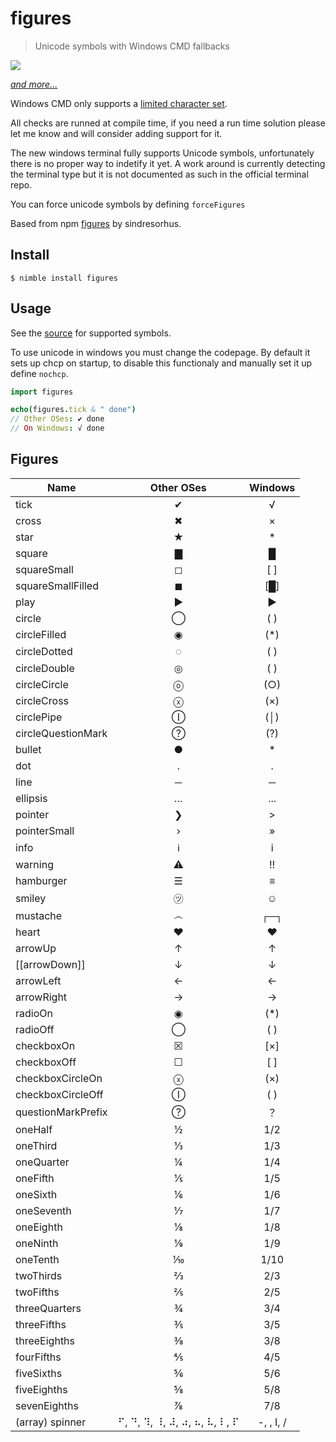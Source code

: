 # figures

> Unicode symbols with Windows CMD fallbacks

[![](https://user-images.githubusercontent.com/7671915/59971957-5e60d180-954b-11e9-8e72-0038bd39126c.png)](#figures-1)

[*and more...*](#figures-1)

Windows CMD only supports a [limited character set](http://en.wikipedia.org/wiki/Code_page_437).

All checks are runned at compile time, if you need a run time solution please
let me know and will consider adding support for it.

The new windows terminal fully supports Unicode symbols, unfortunately there
is no proper way to indetify it yet. A work around is currently detecting the
terminal type but it is not documented as such in the official terminal repo.

You can force unicode symbols by defining ```forceFigures```

Based from npm [figures](https://github.com/sindresorhus/figures) by
sindresorhus.

## Install

```
$ nimble install figures
```

## Usage

See the [source](src/figures.nim) for supported symbols.

To use unicode in windows you must change the codepage. By default it sets up
chcp on startup, to disable this functionaly and manually set it up define
```nochcp```.

```nim
import figures

echo(figures.tick & " done")
// Other OSes: ✔︎ done
// On Windows: √ done
```

## Figures

| Name               | Other OSes                   | Windows      |
| ------------------ | :--------------------------: | :----------: |
| tick               | ✔                            | √            |
| cross              | ✖                            | ×            |
| star               | ★                            | *            |
| square             | ▇                            | █            |
| squareSmall        | ◻                            | [ ]          |
| squareSmallFilled  | ◼                            | [█]          |
| play               | ▶                            | ►            |
| circle             | ◯                            | ( )          |
| circleFilled       | ◉                            | (*)          |
| circleDotted       | ◌                            | ( )          |
| circleDouble       | ◎                            | ( )          |
| circleCircle       | ⓞ                            | (○)          |
| circleCross        | ⓧ                            | (×)          |
| circlePipe         | Ⓘ                            | (│)          |
| circleQuestionMark | ?⃝                            | (?)          |
| bullet             | ●                            | *            |
| dot                | ․                            | .            |
| line               | ─                            | ─            |
| ellipsis           | …                            | ...          |
| pointer            | ❯                            | >            |
| pointerSmall       | ›                            | »            |
| info               | ℹ                            | i            |
| warning            | ⚠                            | ‼            |
| hamburger          | ☰                            | ≡            |
| smiley             | ㋡                           | ☺            |
| mustache           | ෴                            | ┌─┐          |
| heart              | ♥                            | ♥            |
| arrowUp            | ↑                            | ↑            |
| [[arrowDown]]      | ↓                            | ↓            |
| arrowLeft          | ←                            | ←            |
| arrowRight         | →                            | →            |
| radioOn            | ◉                            | (*)          |
| radioOff           | ◯                            | ( )          |
| checkboxOn         | ☒                            | [×]          |
| checkboxOff        | ☐                            | [ ]          |
| checkboxCircleOn   | ⓧ                            | (×)          |
| checkboxCircleOff  | Ⓘ                            | ( )          |
| questionMarkPrefix | ?⃝                            | ？           |
| oneHalf            | ½                            | 1/2          |
| oneThird           | ⅓                            | 1/3          |
| oneQuarter         | ¼                            | 1/4          |
| oneFifth           | ⅕                            | 1/5          |
| oneSixth           | ⅙                            | 1/6          |
| oneSeventh         | ⅐                            | 1/7          |
| oneEighth          | ⅛                            | 1/8          |
| oneNinth           | ⅑                            | 1/9          |
| oneTenth           | ⅒                            | 1/10         |
| twoThirds          | ⅔                            | 2/3          |
| twoFifths          | ⅖                            | 2/5          |
| threeQuarters      | ¾                            | 3/4          |
| threeFifths        | ⅗                            | 3/5          |
| threeEighths       | ⅜                            | 3/8          |
| fourFifths         | ⅘                            | 4/5          |
| fiveSixths         | ⅚                            | 5/6          |
| fiveEighths        | ⅝                            | 5/8          |
| sevenEighths       | ⅞                            | 7/8          |
| (array) spinner    | ⠋, ⠙, ⠹, ⠸, ⠼, ⠴, ⠦, ⠧, ⠇, ⠏ |  -, \, I, / ||

